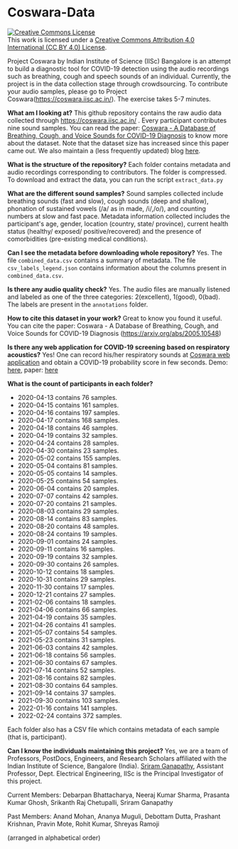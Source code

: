 # Coswara-Data

<a rel="license" href="https://creativecommons.org/licenses/by/4.0/"><img alt="Creative Commons License" style="border-width:0" src="https://licensebuttons.net/l/by/4.0/88x31.png" /></a><br />This work is licensed under a <a rel="license" href="https://creativecommons.org/licenses/by/4.0/">Creative Commons Attribution 4.0 International (CC BY 4.0) License</a>.

Project Coswara by Indian Institute of Science (IISc) Bangalore is an attempt to build a diagnostic tool for COVID-19 detection using the audio recordings such as breathing, cough and speech sounds of an individual. Currently, the project is in the data collection stage through crowdsourcing. To contribute your audio samples, please go to Project Coswara(https://coswara.iisc.ac.in/). The exercise takes 5-7 minutes.

<strong>What am I looking at?</strong>
This github repository contains the raw audio data collected through https://coswara.iisc.ac.in/ . Every participant contributes nine sound samples. You can read the paper: [Coswara - A Database of Breathing, Cough, and Voice Sounds for COVID-19 Diagnosis](https://arxiv.org/abs/2005.10548) to know more about the dataset. Note that the dataset size has increased since this paper came out. We also maintain a (less frequently updated) blog [here](https://iiscleap.github.io/coswara-blog/coswara/2020/11/23/visualize_coswara_data_metadata.html).

<strong>What is the structure of the repository?</strong>
Each folder contains metadata and audio recordings corresponding to contributors. The folder is compressed. To download and extract the data, you can run the script `extract_data.py`

<strong>What are the different sound samples?</strong>
Sound samples collected include breathing sounds (fast and slow), cough sounds (deep and shallow), phonation of sustained vowels (/a/ as in made, /i/,/o/), and counting numbers at slow and fast pace. Metadata information collected includes the participant's age, gender, location (country, state/ province), current health status (healthy/ exposed/ positive/recovered) and the presence of comorbidities (pre-existing medical conditions).

<strong>Can I see the metadata before downloading whole repository?</strong>
Yes. The file `combined_data.csv` contains a summary of metadata. The file `csv_labels_legend.json` contains information about the columns present in `combined_data.csv`.

<strong>Is there any audio quality check?</strong>
Yes. The audio files are manually listened and labeled as one of the three categories: 2(excellent), 1(good), 0(bad). The labels are present in the `annotations` folder.

<strong>How to cite this dataset in your work?</strong>
Great to know you found it useful. You can cite the paper: Coswara - A Database of Breathing, Cough, and Voice Sounds for COVID-19 Diagnosis (https://arxiv.org/abs/2005.10548)

<strong>Is there any web application for COVID-19 screening based on respiratory acoustics?</strong>
Yes! One can record his/her respiratory sounds at [Coswara web application](https://coswara.iisc.ac.in/) and obtain a COVID-19 probability score in few seconds. Demo: [here](https://www.youtube.com/watch?v=9CltKLE_HIs&t=19s&ab_channel=LEAPLabIIScIndianInstituteofScience), paper: [here](https://arxiv.org/pdf/2206.05053.pdf)

<strong>What is the count of participants in each folder?</strong>

- 2020-04-13 contains 76 samples.
- 2020-04-15 contains 161 samples. 
- 2020-04-16 contains 197 samples.
- 2020-04-17 contains 168 samples.
- 2020-04-18 contains 46 samples. 
- 2020-04-19 contains 32 samples.
- 2020-04-24 contains 28 samples.
- 2020-04-30 contains 23 samples.
- 2020-05-02 contains 155 samples.
- 2020-05-04 contains 81 samples.
- 2020-05-05 contains 14 samples.
- 2020-05-25 contains 54 samples.
- 2020-06-04 contains 20 samples.
- 2020-07-07 contains 42 samples.
- 2020-07-20 contains 21 samples.
- 2020-08-03 contains 29 samples.
- 2020-08-14 contains 83 samples.
- 2020-08-20 contains 48 samples.
- 2020-08-24 contains 19 samples.
- 2020-09-01 contains 24 samples.
- 2020-09-11 contains 16 samples.
- 2020-09-19 contains 32 samples.
- 2020-09-30 contains 26 samples.
- 2020-10-12 contains 18 samples.
- 2020-10-31 contains 29 samples.
- 2020-11-30 contains 17 samples.
- 2020-12-21 contains 27 samples.
- 2021-02-06 contains 18 samples.
- 2021-04-06 contains 66 samples.
- 2021-04-19 contains 35 samples.
- 2021-04-26 contains 41 samples.
- 2021-05-07 contains 54 samples.
- 2021-05-23 contains 31 samples.
- 2021-06-03 contains 42 samples.
- 2021-06-18 contains 56 samples.
- 2021-06-30 contains 67 samples.
- 2021-07-14 contains 52 samples.
- 2021-08-16 contains 82 samples.
- 2021-08-30 contains 64 samples. 
- 2021-09-14 contains 37 samples.
- 2021-09-30 contains 103 samples.
- 2022-01-16 contains 141 samples.
- 2022-02-24 contains 372 samples.

Each folder also has a CSV file which contains metadata of each sample (that is, participant).

<strong>Can I know the individuals maintaining this project?</strong>
Yes, we are a team of Professors, PostDocs, Engineers, and Research Scholars affiliated with the Indian Institute of Science, Bangalore (India). [Sriram Ganapathy](http://leap.ee.iisc.ac.in/sriram/), Assistant Professor, Dept. Electrical Engineering, IISc is the Principal Investigator of this project.

Current Members: Debarpan Bhattacharya, Neeraj Kumar Sharma, Prasanta Kumar Ghosh, Srikanth Raj Chetupalli, Sriram Ganapathy

Past Members: Anand Mohan, Ananya Muguli, Debottam Dutta, Prashant Krishnan, Pravin Mote, Rohit Kumar, Shreyas Ramoji

(arranged in alphabetical order)
